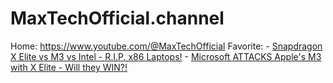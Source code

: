 # MaxTechOfficial.channel
Home: https://www.youtube.com/@MaxTechOfficial Favorite: - [Snapdragon X Elite vs M3 vs Intel - R.I.P. x86 Laptops!](https://youtu.be/8FrNBsXtrsA) - [Microsoft ATTACKS Apple's M3 with X Elite - Will they WIN?!](https://youtu.be/SFPyv8kzmFk)
